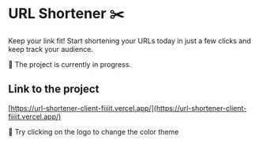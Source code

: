 # URL Shortener ✂️

Keep your link fit!
Start shortening your URLs today in just a few clicks and keep track your audience.

💪 The project is currently in progress.

## Link to the project

[https://url-shortener-client-fiiiit.vercel.app/](https://url-shortener-client-fiiiit.vercel.app/)

🌈 Try clicking on the logo to change the color theme